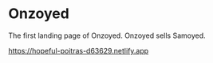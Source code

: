 # Onzoyed
The first landing page of Onzoyed. Onzoyed sells Samoyed.

https://hopeful-poitras-d63629.netlify.app
